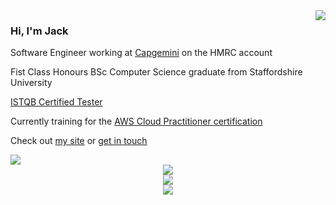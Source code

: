 <a href="https://discord.com/users/384106194069094430">
  <img src="https://lanyard-profile-readme.vercel.app/api/384106194069094430?hideTimestamp=true" align="right" />
</a>

### Hi, I'm Jack

Software Engineer working at [Capgemini](https://www.capgemini.com/gb-en/) on the HMRC account

Fist Class Honours BSc Computer Science graduate from Staffordshire University

[ISTQB Certified Tester](https://www.istqb.org/certifications/certified-tester-foundation-level)

Currently training for the [AWS Cloud Practitioner certification](https://aws.amazon.com/certification/certified-cloud-practitioner/)

Check out [my site](https://jackwalker.dev/) or [get in touch](mailto:info@jackwalker.dev)

<div align="center" style="display: grid;">
  <img src="https://skillicons.dev/icons?i=java,c,python,kotlin,dart,go,ruby,cpp,html,css,js,scala,bash"/>
  <div/>
  <img src="https://skillicons.dev/icons?i=azure,aws,maven,docker,firebase"/>
  <div/>
  <img src="https://skillicons.dev/icons?i=spring,androidstudio,flutter"/>
  <div/>
  <img src="https://github-readme-stats.vercel.app/api/top-langs/?username=JackW-Dev&theme=midnight-purple&hide_border=true&show_icons=true&layout=compact&langs_count=8&hide=javascript,html,css,cmake,php,jupyter%20notebook"/>
</div>
